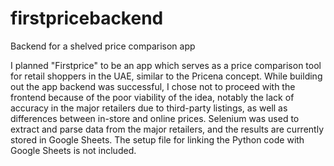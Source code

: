 # firstpricebackend
Backend for a shelved price comparison app

I planned "Firstprice" to be an app which serves as a price comparison tool for retail shoppers in the UAE, similar to the Pricena concept. While building out the app backend was successful, I chose not to proceed with the frontend because of the poor viability of the idea, notably the lack of accuracy in the major retailers due to third-party listings, as well as differences between in-store and online prices. Selenium was used to extract and parse data from the major retailers, and the results are currently stored in Google Sheets. The setup file for linking the Python code with Google Sheets is not included.

